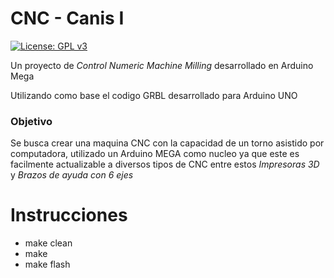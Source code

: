 # CNC - Canis I
[![License: GPL v3](https://img.shields.io/badge/License-GPLv3-blue.svg)](https://www.gnu.org/licenses/gpl-3.0)

Un proyecto de _Control Numeric Machine Milling_ desarrollado en Arduino Mega

Utilizando como base el codigo GRBL desarrollado para Arduino UNO

### Objetivo

Se busca crear una maquina CNC con la capacidad de un torno asistido por computadora,
utilizado un Arduino MEGA como nucleo ya que este es facilmente actualizable a diversos tipos de CNC
entre estos _Impresoras 3D_ y _Brazos de ayuda con 6 ejes_ 

# Instrucciones
* make clean
* make
* make flash
